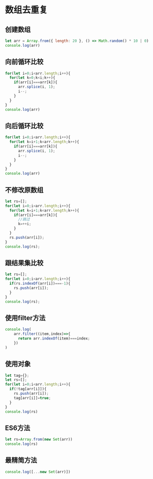 # 数组去重复

## 创建数组

```js
let arr = Array.from({ length: 20 }, () => Math.random() * 10 | 0)
console.log(arr)
```

## 向前循环比较

```js
for(let i=0;i<arr.length;i++){
  for(let k=0;k<i;k++){
    if(arr[i]===arr[k]){
      arr.splice(i, 1);
      i--;
    }
  }
}
console.log(arr)
```

## 向后循环比较

```js
for(let i=0;i<arr.length;i++){
  for(let k=i+1;k<arr.length;k++){
    if(arr[i]===arr[k]){
      arr.splice(i, 1);
      i--;
    }
  }
}
console.log(arr)
```

## 不修改原数组

```js
let rs=[];
for(let i=0;i<arr.length;i++){
  for(let k=i+1;k<arr.length;k++){
    if(arr[i]===arr[k]){
      //跳过
      k=++i;
    }
  }
  rs.push(arr[i]);
}
console.log(rs);
```

## 跟结果集比较

```js
let rs=[];
for(let i=0;i<arr.length;i++){
  if(rs.indexOf(arr[i])===-1){
    rs.push(arr[i]);
  }
}
console.log(rs);
```

## 使用filter方法

```js
console.log(
    arr.filter((item,index)=>{
      return arr.indexOf(item)===index;
    })
)
```

## 使用对象

```js
let tag={};
let rs=[];
for(let i=0;i<arr.length;i++){
  if(!tag[arr[i]]){
    rs.push(arr[i]);
    tag[arr[i]]=true;
  }
}
console.log(rs)
```

## ES6方法

```js
let rs=Array.from(new Set(arr))
console.log(rs)
```

## 最精简方法

```js
console.log([...new Set(arr)])
```

